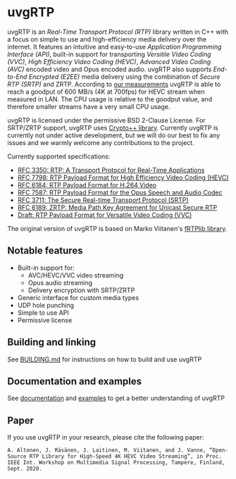 # uvgRTP

uvgRTP is an *Real-Time Transport Protocol (RTP)* library written in C++ with a focus on simple to use and high-efficiency media delivery over the internet. It features an intuitive and easy-to-use *Application Programming Interface (API)*, built-in support for transporting *Versitile Video Coding (VVC)*, *High Efficiency Video Coding (HEVC)*, *Advanced Video Coding (AVC)* encoded video and Opus encoded audio. uvgRTP also supports *End-to-End Encrypted (E2EE)* media delivery using the combination of *Secure RTP (SRTP)* and ZRTP. According to [our measurements](https://ieeexplore.ieee.org/abstract/document/9287162) uvgRTP is able to reach a goodput of 600 MB/s (4K at 700fps) for HEVC stream when measured in LAN. The CPU usage is relative to the goodput value, and therefore smaller streams have a very small CPU usage.

uvgRTP is licensed under the permissive BSD 2-Clause License. For SRTP/ZRTP support, uvgRTP uses [Crypto++ library](https://www.cryptopp.com/). Currently uvgRTP is currently not under active development, but we will do our best to fix any issues and we warmly welcome any contributions to the project.

Currently supported specifications:
   * [RFC 3350: RTP: A Transport Protocol for Real-Time Applications](https://tools.ietf.org/html/rfc3550)
   * [RFC 7798: RTP Payload Format for High Efficiency Video Coding (HEVC)](https://tools.ietf.org/html/rfc7798)
   * [RFC 6184: RTP Payload Format for H.264 Video](https://tools.ietf.org/html/rfc6184)
   * [RFC 7587: RTP Payload Format for the Opus Speech and Audio Codec](https://tools.ietf.org/html/rfc7587)
   * [RFC 3711: The Secure Real-time Transport Protocol (SRTP)](https://tools.ietf.org/html/rfc3711)
   * [RFC 6189: ZRTP: Media Path Key Agreement for Unicast Secure RTP](https://tools.ietf.org/html/rfc6189)
   * [Draft: RTP Payload Format for Versatile Video Coding (VVC)](https://tools.ietf.org/html/draft-ietf-avtcore-rtp-vvc-08)

The original version of uvgRTP is based on Marko Viitanen's [fRTPlib library](https://github.com/fador/fRTPlib).

## Notable features

* Built-in support for:
    * AVC/HEVC/VVC video streaming
    * Opus audio streaming
    * Delivery encryption with SRTP/ZRTP
* Generic interface for custom media types
* UDP hole punching
* Simple to use API
* Permissive license

## Building and linking

See [BUILDING.md](BUILDING.md) for instructions on how to build and use uvgRTP

## Documentation and examples

See [documentation](docs/README.md) and [examples](docs/examples) to get a better understanding of uvgRTP

## Paper

If you use uvgRTP in your research, please cite the following paper:

```A. Altonen, J. Räsänen, J. Laitinen, M. Viitanen, and J. Vanne, “Open-Source RTP Library for High-Speed 4K HEVC Video Streaming”, in Proc. IEEE Int. Workshop on Multimedia Signal Processing, Tampere, Finland, Sept. 2020.```
